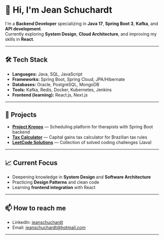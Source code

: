 # 👋 Hi, I'm Jean Schuchardt

I'm a **Backend Developer** specializing in **Java 17**, **Spring Boot 3**, **Kafka**, and **API development**.  
Currently exploring **System Design**, **Cloud Architecture**, and improving my skills in **React**.

---

## 🛠️ Tech Stack
- **Languages:** Java, SQL, JavaScript
- **Frameworks:** Spring Boot, Spring Cloud, JPA/Hibernate
- **Databases:** Oracle, PostgreSQL, MongoDB
- **Tools:** Kafka, Redis, Docker, Kubernetes, Jenkins
- **Frontend (learning):** React.js, Next.js

---

## 🚀 Projects
- [**Project Kronos**](link_para_repo) — Scheduling platform for therapists with Spring Boot backend
- [**Tax Calculator**](link_para_repo) — Capital gains tax calculator for Brazilian tax rules
- [**LeetCode Solutions**](link_para_repo) — Collection of solved coding challenges (Java)

---

## 📈 Current Focus
- Deepening knowledge in **System Design** and **Software Architecture**
- Practicing **Design Patterns** and clean code
- Learning **frontend integration** with React

---

## 📫 How to reach me
- LinkedIn: [jeanschuchardt](https://www.linkedin.com/in/jbdeveloper/)
- Email: jeanschuchardt@hotmail.com

---
